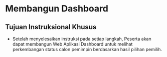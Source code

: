 # Membangun Dashboard

## Tujuan Instruksional Khusus

- Setelah menyelesaikan instruksi pada setiap langkah, Peserta akan dapat membangun Web Aplikasi Dashboard untuk melihat perkembangan status calon pemimpin berdasarkan hasil pilihan pemilih.